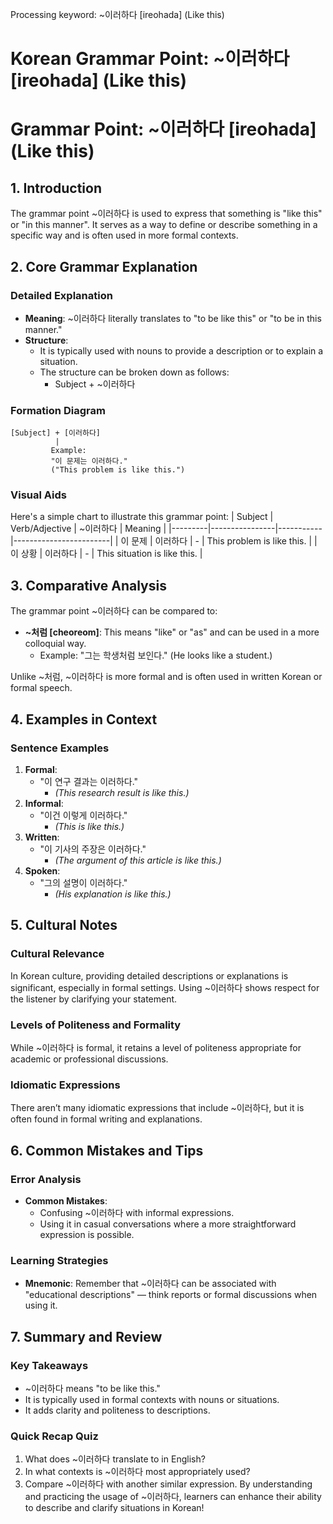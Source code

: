 Processing keyword: ~이러하다 [ireohada] (Like this)
# Korean Grammar Point: ~이러하다 [ireohada] (Like this)
# Grammar Point: ~이러하다 [ireohada] (Like this)
## 1. Introduction
The grammar point ~이러하다 is used to express that something is "like this" or "in this manner". It serves as a way to define or describe something in a specific way and is often used in more formal contexts.
## 2. Core Grammar Explanation
### Detailed Explanation
- **Meaning**: ~이러하다 literally translates to "to be like this" or "to be in this manner."
- **Structure**: 
  - It is typically used with nouns to provide a description or to explain a situation.
  - The structure can be broken down as follows:
    - Subject + ~이러하다
### Formation Diagram
```plaintext
[Subject] + [이러하다]
          |
         Example: 
         "이 문제는 이러하다." 
         ("This problem is like this.")
```
### Visual Aids
Here's a simple chart to illustrate this grammar point:
| Subject | Verb/Adjective | ~이러하다 | Meaning                |
|---------|----------------|-----------|------------------------|
| 이 문제 | 이러하다       | -         | This problem is like this. |
| 이 상황 | 이러하다       | -         | This situation is like this. |
## 3. Comparative Analysis
The grammar point ~이러하다 can be compared to:
- **~처럼 [cheoreom]**: This means "like" or "as" and can be used in a more colloquial way.
  - Example: "그는 학생처럼 보인다." (He looks like a student.)
  
Unlike ~처럼, ~이러하다 is more formal and is often used in written Korean or formal speech.
## 4. Examples in Context
### Sentence Examples
1. **Formal**: 
   - "이 연구 결과는 이러하다." 
     - *(This research result is like this.)*
2. **Informal**: 
   - "이건 이렇게 이러하다." 
     - *(This is like this.)*
3. **Written**: 
   - "이 기사의 주장은 이러하다." 
     - *(The argument of this article is like this.)*
4. **Spoken**: 
   - "그의 설명이 이러하다." 
     - *(His explanation is like this.)*
## 5. Cultural Notes
### Cultural Relevance
In Korean culture, providing detailed descriptions or explanations is significant, especially in formal settings. Using ~이러하다 shows respect for the listener by clarifying your statement. 
### Levels of Politeness and Formality
While ~이러하다 is formal, it retains a level of politeness appropriate for academic or professional discussions.
### Idiomatic Expressions
There aren’t many idiomatic expressions that include ~이러하다, but it is often found in formal writing and explanations.
## 6. Common Mistakes and Tips
### Error Analysis
- **Common Mistakes**: 
  - Confusing ~이러하다 with informal expressions.
  - Using it in casual conversations where a more straightforward expression is possible.
### Learning Strategies
- **Mnemonic**: Remember that ~이러하다 can be associated with "educational descriptions" — think reports or formal discussions when using it.
## 7. Summary and Review
### Key Takeaways
- ~이러하다 means "to be like this."
- It is typically used in formal contexts with nouns or situations.
- It adds clarity and politeness to descriptions.
### Quick Recap Quiz
1. What does ~이러하다 translate to in English?
2. In what contexts is ~이러하다 most appropriately used?
3. Compare ~이러하다 with another similar expression.
By understanding and practicing the usage of ~이러하다, learners can enhance their ability to describe and clarify situations in Korean!
